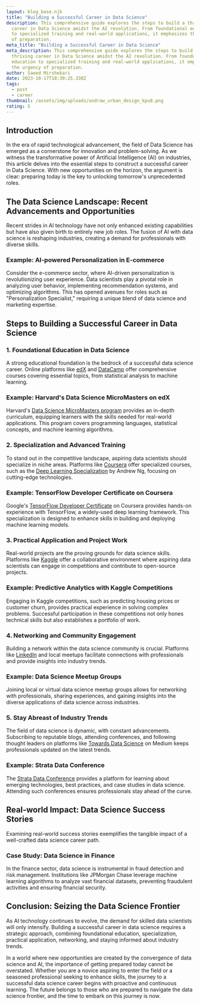 ```yaml
---
layout: blog_base.njk
title: "Building a Successful Career in Data Science"
description: This comprehensive guide explores the steps to build a thriving
  career in Data Science amidst the AI revolution. From foundational education
  to specialized training and real-world applications, it emphasizes the urgency
  of preparation.
meta_title: "Building a Successful Career in Data Science"
meta_description: This comprehensive guide explores the steps to build a
  thriving career in Data Science amidst the AI revolution. From foundational
  education to specialized training and real-world applications, it emphasizes
  the urgency of preparation.
author: Saeed Mirshekari
date: 2023-10-17T18:39:25.338Z
tags:
  - post
  - career
thumbnail: /assets/img/uploads/undraw_urban_design_kpu8.png
rating: 5
---
```



## Introduction

In the era of rapid technological advancement, the field of Data Science has emerged as a cornerstone for innovation and problem-solving. As we witness the transformative power of Artificial Intelligence (AI) on industries, this article delves into the essential steps to construct a successful career in Data Science. With new opportunities on the horizon, the argument is clear: preparing today is the key to unlocking tomorrow's unprecedented roles.

## The Data Science Landscape: Recent Advancements and Opportunities

Recent strides in AI technology have not only enhanced existing capabilities but have also given birth to entirely new job roles. The fusion of AI with data science is reshaping industries, creating a demand for professionals with diverse skills.

### Example: AI-powered Personalization in E-commerce

Consider the e-commerce sector, where AI-driven personalization is revolutionizing user experience. Data scientists play a pivotal role in analyzing user behavior, implementing recommendation systems, and optimizing algorithms. This has opened avenues for roles such as "Personalization Specialist," requiring a unique blend of data science and marketing expertise.

## Steps to Building a Successful Career in Data Science

### 1. **Foundational Education in Data Science**

A strong educational foundation is the bedrock of a successful data science career. Online platforms like [edX](https://www.edx.org/) and [DataCamp](https://www.datacamp.com/) offer comprehensive courses covering essential topics, from statistical analysis to machine learning.

### Example: Harvard's Data Science MicroMasters on edX

Harvard's [Data Science MicroMasters program](https://www.edx.org/micromasters/harvardx-data-science) provides an in-depth curriculum, equipping learners with the skills needed for real-world applications. This program covers programming languages, statistical concepts, and machine learning algorithms.

### 2. **Specialization and Advanced Training**

To stand out in the competitive landscape, aspiring data scientists should specialize in niche areas. Platforms like [Coursera](https://www.coursera.org/) offer specialized courses, such as the [Deep Learning Specialization](https://www.coursera.org/specializations/deep-learning) by Andrew Ng, focusing on cutting-edge technologies.

### Example: TensorFlow Developer Certificate on Coursera

Google's [TensorFlow Developer Certificate](https://www.coursera.org/professional-certificates/tensorflow) on Coursera provides hands-on experience with TensorFlow, a widely-used deep learning framework. This specialization is designed to enhance skills in building and deploying machine learning models.

### 3. **Practical Application and Project Work**

Real-world projects are the proving grounds for data science skills. Platforms like [Kaggle](https://www.kaggle.com/) offer a collaborative environment where aspiring data scientists can engage in competitions and contribute to open-source projects.

### Example: Predictive Analytics with Kaggle Competitions

Engaging in Kaggle competitions, such as predicting housing prices or customer churn, provides practical experience in solving complex problems. Successful participation in these competitions not only hones technical skills but also establishes a portfolio of work.

### 4. **Networking and Community Engagement**

Building a network within the data science community is crucial. Platforms like [LinkedIn](https://www.linkedin.com/) and local meetups facilitate connections with professionals and provide insights into industry trends.

### Example: Data Science Meetup Groups

Joining local or virtual data science meetup groups allows for networking with professionals, sharing experiences, and gaining insights into the diverse applications of data science across industries.

### 5. **Stay Abreast of Industry Trends**

The field of data science is dynamic, with constant advancements. Subscribing to reputable blogs, attending conferences, and following thought leaders on platforms like [Towards Data Science](https://towardsdatascience.com/) on Medium keeps professionals updated on the latest trends.

### Example: Strata Data Conference

The [Strata Data Conference](https://conferences.oreilly.com/strata/) provides a platform for learning about emerging technologies, best practices, and case studies in data science. Attending such conferences ensures professionals stay ahead of the curve.

## Real-world Impact: Data Science Success Stories

Examining real-world success stories exemplifies the tangible impact of a well-crafted data science career path.

### Case Study: Data Science in Finance

In the finance sector, data science is instrumental in fraud detection and risk management. Institutions like JPMorgan Chase leverage machine learning algorithms to analyze vast financial datasets, preventing fraudulent activities and ensuring financial security.

## Conclusion: Seizing the Data Science Frontier

As AI technology continues to evolve, the demand for skilled data scientists will only intensify. Building a successful career in data science requires a strategic approach, combining foundational education, specialization, practical application, networking, and staying informed about industry trends.

In a world where new opportunities are created by the convergence of data science and AI, the importance of getting prepared today cannot be overstated. Whether you are a novice aspiring to enter the field or a seasoned professional seeking to enhance skills, the journey to a successful data science career begins with proactive and continuous learning. The future belongs to those who are prepared to navigate the data science frontier, and the time to embark on this journey is now.